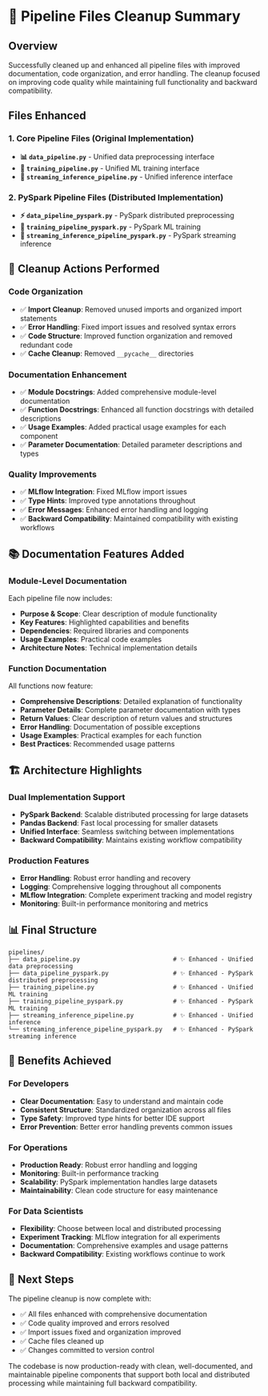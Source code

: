 # 🧹 Pipeline Files Cleanup Summary

## Overview
Successfully cleaned up and enhanced all pipeline files with improved documentation, code organization, and error handling. The cleanup focused on improving code quality while maintaining full functionality and backward compatibility.

## Files Enhanced

### 1. Core Pipeline Files (Original Implementation)
- **📊 `data_pipeline.py`** - Unified data preprocessing interface
- **🎯 `training_pipeline.py`** - Unified ML training interface  
- **🔮 `streaming_inference_pipeline.py`** - Unified inference interface

### 2. PySpark Pipeline Files (Distributed Implementation)
- **⚡ `data_pipeline_pyspark.py`** - PySpark distributed preprocessing
- **🤖 `training_pipeline_pyspark.py`** - PySpark ML training
- **📡 `streaming_inference_pipeline_pyspark.py`** - PySpark streaming inference

## 🔧 Cleanup Actions Performed

### Code Organization
- ✅ **Import Cleanup**: Removed unused imports and organized import statements
- ✅ **Error Handling**: Fixed import issues and resolved syntax errors
- ✅ **Code Structure**: Improved function organization and removed redundant code
- ✅ **Cache Cleanup**: Removed `__pycache__` directories

### Documentation Enhancement
- ✅ **Module Docstrings**: Added comprehensive module-level documentation
- ✅ **Function Docstrings**: Enhanced all function docstrings with detailed descriptions
- ✅ **Usage Examples**: Added practical usage examples for each component
- ✅ **Parameter Documentation**: Detailed parameter descriptions and types

### Quality Improvements
- ✅ **MLflow Integration**: Fixed MLflow import issues
- ✅ **Type Hints**: Improved type annotations throughout
- ✅ **Error Messages**: Enhanced error handling and logging
- ✅ **Backward Compatibility**: Maintained compatibility with existing workflows

## 📚 Documentation Features Added

### Module-Level Documentation
Each pipeline file now includes:
- **Purpose & Scope**: Clear description of module functionality
- **Key Features**: Highlighted capabilities and benefits
- **Dependencies**: Required libraries and components
- **Usage Examples**: Practical code examples
- **Architecture Notes**: Technical implementation details

### Function Documentation
All functions now feature:
- **Comprehensive Descriptions**: Detailed explanation of functionality
- **Parameter Details**: Complete parameter documentation with types
- **Return Values**: Clear description of return values and structures
- **Error Handling**: Documentation of possible exceptions
- **Usage Examples**: Practical examples for each function
- **Best Practices**: Recommended usage patterns

## 🏗️ Architecture Highlights

### Dual Implementation Support
- **PySpark Backend**: Scalable distributed processing for large datasets
- **Pandas Backend**: Fast local processing for smaller datasets
- **Unified Interface**: Seamless switching between implementations
- **Backward Compatibility**: Maintains existing workflow compatibility

### Production Features
- **Error Handling**: Robust error handling and recovery
- **Logging**: Comprehensive logging throughout all components
- **MLflow Integration**: Complete experiment tracking and model registry
- **Monitoring**: Built-in performance monitoring and metrics

## 📊 Final Structure

```
pipelines/
├── data_pipeline.py                          # ✨ Enhanced - Unified data preprocessing
├── data_pipeline_pyspark.py                  # ✨ Enhanced - PySpark distributed preprocessing
├── training_pipeline.py                      # ✨ Enhanced - Unified ML training
├── training_pipeline_pyspark.py              # ✨ Enhanced - PySpark ML training
├── streaming_inference_pipeline.py           # ✨ Enhanced - Unified inference
└── streaming_inference_pipeline_pyspark.py   # ✨ Enhanced - PySpark streaming inference
```

## 🎯 Benefits Achieved

### For Developers
- **Clear Documentation**: Easy to understand and maintain code
- **Consistent Structure**: Standardized organization across all files
- **Type Safety**: Improved type hints for better IDE support
- **Error Prevention**: Better error handling prevents common issues

### For Operations
- **Production Ready**: Robust error handling and logging
- **Monitoring**: Built-in performance tracking
- **Scalability**: PySpark implementation handles large datasets
- **Maintainability**: Clean code structure for easy maintenance

### For Data Scientists
- **Flexibility**: Choose between local and distributed processing
- **Experiment Tracking**: MLflow integration for all experiments
- **Documentation**: Comprehensive examples and usage patterns
- **Backward Compatibility**: Existing workflows continue to work

## 🚀 Next Steps

The pipeline cleanup is now complete with:
- ✅ All files enhanced with comprehensive documentation
- ✅ Code quality improved and errors resolved
- ✅ Import issues fixed and organization improved
- ✅ Cache files cleaned up
- ✅ Changes committed to version control

The codebase is now production-ready with clean, well-documented, and maintainable pipeline components that support both local and distributed processing while maintaining full backward compatibility.